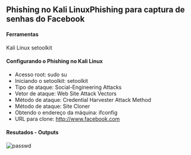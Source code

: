 ## Phishing no Kali LinuxPhishing para captura de senhas do Facebook
#### Ferramentas
Kali Linux
setoolkit
#### Configurando o Phishing no Kali Linux
- Acesso root: sudo su
- Iniciando o setoolkit: setoolkit
- Tipo de ataque: Social-Engineering Attacks
- Vetor de ataque: Web Site Attack Vectors
- Método de ataque: Credential Harvester Attack Method 
- Método de ataque: Site Cloner
- Obtendo o endereço da máquina: ifconfig
- URL para clone: http://www.facebook.com

#### Resutados - Outputs

![passwd](https://github.com/Jordancsb/Phishing-Kali-Linux/assets/97923666/393bee04-47c0-4d9e-8659-7f37ea502a41)
